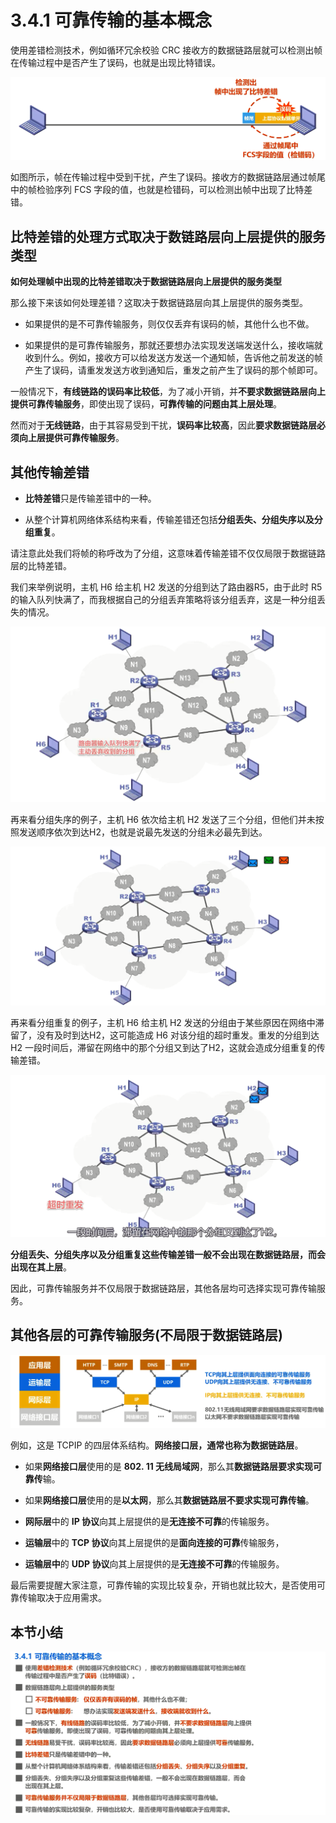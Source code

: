 # 3.4.1 可靠传输的基本概念

使用差错检测技术，例如循环冗余校验 CRC 接收方的数据链路层就可以检测出帧在传输过程中是否产生了误码，也就是出现比特错误。

![image-20230318170725845](./assets/image-20230318170725845.png)

如图所示，帧在传输过程中受到干扰，产生了误码。接收方的数据链路层通过帧尾中的帧检验序列 FCS 字段的值，也就是检错码，可以检测出帧中出现了比特差错。

## 比特差错的处理方式取决于数链路层向上层提供的服务类型

**如何处理帧中出现的比特差错取决于数据链路层向上层提供的服务类型**

那么接下来该如何处理差错？这取决于数据链路层向其上层提供的服务类型。

- 如果提供的是不可靠传输服务，则仅仅丢弃有误码的帧，其他什么也不做。

- 如果提供的是可靠传输服务，那就还要想办法实现发送端发送什么，接收端就收到什么。例如，接收方可以给发送方发送一个通知帧，告诉他之前发送的帧产生了误码，请重发发送方收到通知后，重发之前产生了误码的那个帧即可。


一般情况下，**有线链路的误码率比较低**，为了减小开销，并**不要求数据链路层向上提供可靠传输服务**，即使出现了误码，**可靠传输的问题由其上层处理**。

然而对于**无线链路**，由于其容易受到干扰，**误码率比较高**，因此**要求数据链路层必须向上层提供可靠传输服务**。

## 其他传输差错

- **比特差错**只是传输差错中的一种。

- 从整个计算机网络体系结构来看，传输差错还包括**分组丢失、分组失序以及分组重复**。

请注意此处我们将帧的称呼改为了分组，这意味着传输差错不仅仅局限于数据链路层的比特差错。



我们来举例说明，主机 H6 给主机 H2 发送的分组到达了路由器R5，由于此时 R5 的输入队列快满了，而我根据自己的分组丢弃策略将该分组丢弃，这是一种分组丢失的情况。

![image-20230318171421717](./assets/image-20230318171421717.png)



再来看分组失序的例子，主机 H6 依次给主机 H2 发送了三个分组，但他们并未按照发送顺序依次到达H2，也就是说最先发送的分组未必最先到达。

![image-20230318171450063](./assets/image-20230318171450063.png)



再来看分组重复的例子，主机 H6 给主机 H2 发送的分组由于某些原因在网络中滞留了，没有及时到达H2，这可能造成 H6 对该分组的超时重发。重发的分组到达 H2 一段时间后，滞留在网络中的那个分组又到达了H2，这就会造成分组重复的传输差错。

![image-20230318171528021](./assets/image-20230318171528021.png)

**分组丢失、分组失序以及分组重复这些传输差错一般不会出现在数据链路层，而会出现在其上层**。

因此，可靠传输服务并不仅局限于数据链路层，其他各层均可选择实现可靠传输服务。

## 其他各层的可靠传输服务(不局限于数据链路层)

![image-20230318171721685](./assets/image-20230318171721685.png)

例如，这是 TCPIP 的四层体系结构。**网络接口层，通常也称为数据链路层**。

- 如果**网络接口层**使用的是 **802. 11 无线局域网**，那么其**数据链路层要求实现可靠传**输。

- 如果**网络接口层**使用的是**以太网**，那么其**数据链路层不要求实现可靠传输**。

- **网际层**中的 **IP 协议**向其上层提供的是**无连接不可靠**的传输服务。

- **运输层**中的 **TCP 协议**向其上层提供的是**面向连接的可靠**传输服务，

- **运输层中**的 **UDP 协议**向其上层提供的是**无连接不可靠**的传输服务。

最后需要提醒大家注意，可靠传输的实现比较复杂，开销也就比较大，是否使用可靠传输取决于应用需求。

## 本节小结

![image-20230318171752619](./assets/image-20230318171752619.png)